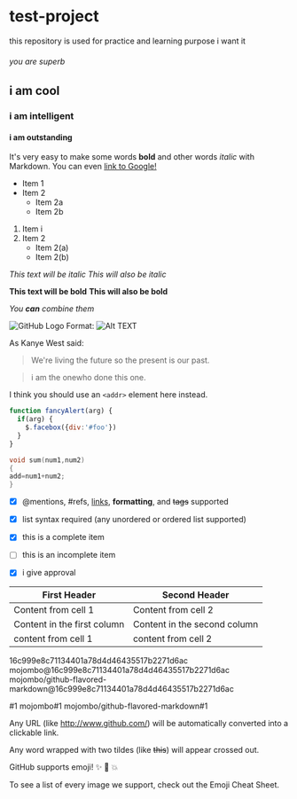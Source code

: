 # test-project
this repository is used for practice and learning purpose
i want it
###### you are superb
## i am cool
### i am intelligent
#### i am outstanding

It's very easy to make some words **bold** and other words *italic* with Markdown. You can even [link to Google!](http://google.com)
* Item 1
* Item 2
  * Item 2a
  * Item 2b
   
1. Item i
2. Item 2
    * Item 2(a)
    * Item 2(b)
    
*This text will be italic*
_This will also be italic_

**This text will be bold**
__This will also be bold__

_You **can** combine them_

![GitHub Logo](http://newflowerwallpaper.com/image/nature-flowers-images-and-wallpapers/nature-flowers-images-and-wallpapers-1.jpg)
Format: ![Alt TEXT]()

As Kanye West said:

> We're living the future so
> the present is our past.

>i am the onewho done this one.



I think you should use an
`<addr>` element here instead.

```javascript
function fancyAlert(arg) {
  if(arg) {
    $.facebox({div:'#foo'})
  }
}
```

```c++
void sum(num1,num2)
{
add=num1+num2;
}
```

- [x] @mentions, #refs, [links](), **formatting**, and <del>tags</del> supported
- [x] list syntax required (any unordered or ordered list supported)
- [x] this is a complete item
- [ ] this is an incomplete item
- [x] i give approval

 
First Header | Second Header
------------ | -------------
Content from cell 1 | Content from cell 2
Content in the first column | Content in the second column
content from cell 1 | content from cell 2

16c999e8c71134401a78d4d46435517b2271d6ac
mojombo@16c999e8c71134401a78d4d46435517b2271d6ac
mojombo/github-flavored-markdown@16c999e8c71134401a78d4d46435517b2271d6ac

#1
mojombo#1
mojombo/github-flavored-markdown#1

Any URL (like http://www.github.com/) will be automatically converted into a clickable link.

Any word wrapped with two tildes (like ~~this~~) will appear crossed out.

GitHub supports emoji! :sparkles: :camel: :boom:

To see a list of every image we support, check out the Emoji Cheat Sheet.
